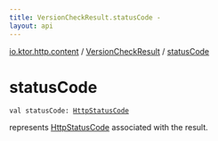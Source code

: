 ```yaml
---
title: VersionCheckResult.statusCode - 
layout: api
---
```


<div class='api-docs-breadcrumbs'><a href="../index.html">io.ktor.http.content</a> / <a href="index.html">VersionCheckResult</a> / <a href="./status-code.html">statusCode</a></div>

# statusCode

<div class="signature"><code><span class="keyword">val </span><span class="identifier">statusCode</span><span class="symbol">: </span><a href="../../io.ktor.http/-http-status-code/index.html"><span class="identifier">HttpStatusCode</span></a></code></div>

represents <a href="../../io.ktor.http/-http-status-code/index.html">HttpStatusCode</a> associated with the result.

